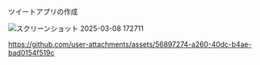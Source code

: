 ツイートアプリの作成

![スクリーンショット 2025-03-08 172711](https://github.com/user-attachments/assets/7e7abe4c-3221-48ff-8071-377c1891529d)

https://github.com/user-attachments/assets/56897274-a260-40dc-b4ae-bad0154f519c

